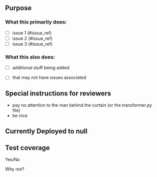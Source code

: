 ## Purpose

### What this primarily does:
 - [ ] issue 1 (#issue_ref)
 - [ ] issue 2 (#issue_ref)
 - [ ] issue 3 (#issue_ref)

### What this also does:
 - [ ] additional stuff being added 
 - [ ] that may not have issues associated


## Special instructions for reviewers
 - pay no attention to the man behind the curtain (or the transformer.py file)
 - be nice

## Currently Deployed to **null**

## Test coverage
Yes/No

Why not?
